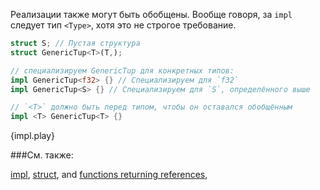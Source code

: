 Реализации также могут быть обобщены. Вообще говоря, за `impl` следует тип
`<Type>`, хотя это не строгое требование.

```rust
struct S; // Пустая структура
struct GenericTup<T>(T,);

// специализируем GenericTup для конкретных типов:
impl GenericTup<f32> {} // Специализируем для `f32`
impl GenericTup<S> {} // Специализируем для `S`, определённого выше

// `<T>` должно быть перед типом, чтобы он оставался обобщённым
impl <T> GenericTup<T> {}
```

{impl.play}

###См. также:

[impl](http://rustbyexample.com/methods.html),
[struct](http://rustbyexample.com/structs.html), and
[functions returning references](http://rustbyexample.com/lifetime/fn.html),

